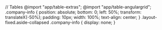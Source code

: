 // Tables
@import "app/table-extras";
@import "app/table-angulargrid";
.company-info {
  position: absolute;
  bottom: 0;
  left: 50%;
  transform: translateX(-50%);
  padding: 10px;
  width: 100%;
  text-align: center;
}
.layout-fixed.aside-collapsed .company-info {
  display: none;
}
